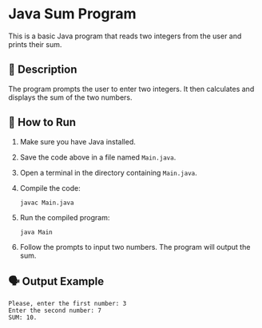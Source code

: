 # Java Sum Program

This is a basic Java program that reads two integers from the user and prints their sum.

## 📄 Description

The program prompts the user to enter two integers. It then calculates and displays the sum of the two numbers.

## 🚀 How to Run

1. Make sure you have Java installed.
2. Save the code above in a file named `Main.java`.
3. Open a terminal in the directory containing `Main.java`.
4. Compile the code:

   ```
   javac Main.java
   ```

5. Run the compiled program:

   ```
   java Main
   ```

6. Follow the prompts to input two numbers. The program will output the sum.

## 🗣 Output Example

```
Please, enter the first number: 3
Enter the second number: 7
SUM: 10.
```
